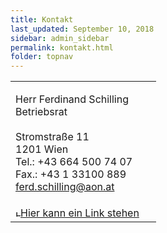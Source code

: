```yaml
---
title: Kontakt
last_updated: September 10, 2018
sidebar: admin_sidebar
permalink: kontakt.html
folder: topnav
---
```


<table cellpadding="0" cellspacing="0" border="0" summary="">
 <tbody><tr>
  
  <td valign="top" class="lauftext" width="217">
   
   <span class="kontaktname">Herr Ferdinand Schilling </span><br>
   <span class="kontaktfunktion">Betriebsrat</span><br>
   <br>Stromstraße 11<br>
   1201 Wien
   <br>Tel.: +43 664 500 74 07
   <br>Fax.: +43 1 33100 889
   <br><a href="mailto:ferd.schilling@aon.at" class="kontaktemail">ferd.schilling@aon.at</a>
  </td>
 </tr> 
 <tr>
  <td colspan="2" class="lauftext"><a target="_blank" href="http://www.hierstehteinlink.at" class="quick_nav_bold"><img alt="Hier kann ein Link stehen" src="http://netzwerke.oegb.at/br_richard/data/images/contentarrow.gif" width="8" height="11" border="0">Hier kann ein Link stehen</a></td>
 </tr>
</tbody></table>
